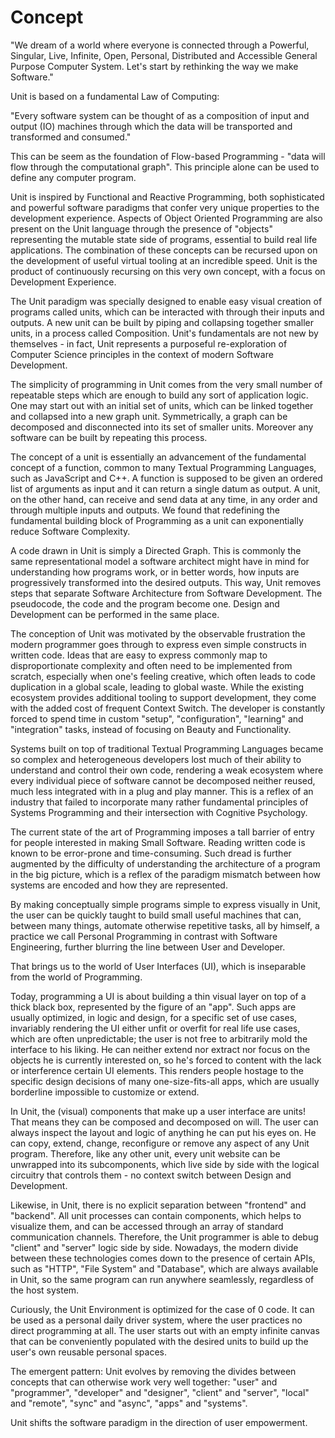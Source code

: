 # Concept

"We dream of a world where everyone is connected through a Powerful, Singular, Live, Infinite, Open, Personal, Distributed and Accessible General Purpose Computer System. Let's start by rethinking the way we make Software."

Unit is based on a fundamental Law of Computing:

"Every software system can be thought of as a composition of input and output (IO) machines through which the data will be transported and transformed and consumed."

This can be seem as the foundation of Flow-based Programming - "data will flow through the computational graph". This principle alone can be used to define any computer program.

Unit is inspired by Functional and Reactive Programming, both sophisticated and powerful software paradigms that confer very unique properties to the development experience. Aspects of Object Oriented Programming are also present on the Unit language through the presence of "objects" representing the mutable state side of programs, essential to build real life applications. The combination of these concepts can be recursed upon on the development of useful virtual tooling at an incredible speed. Unit is the product of continuously recursing on this very own concept, with a focus on Development Experience.

The Unit paradigm was specially designed to enable easy visual creation of programs called units, which can be interacted with through their inputs and outputs. A new unit can be built by piping and collapsing together smaller units, in a process called Composition. Unit's fundamentals are not new by themselves - in fact, Unit represents a purposeful re-exploration of Computer Science principles in the context of modern Software Development.

The simplicity of programming in Unit comes from the very small number of repeatable steps which are enough to build any sort of application logic. One may start out with an initial set of units, which can be linked together and collapsed into a new graph unit. Symmetrically, a graph can be decomposed and disconnected into its set of smaller units. Moreover any software can be built by repeating this process.

The concept of a unit is essentially an advancement of the fundamental concept of a function, common to many Textual Programming Languages, such as JavaScript and C++. A function is supposed to be given an ordered list of arguments as input and it can return a single datum as output. A unit, on the other hand, can receive and send data at any time, in any order and through multiple inputs and outputs. We found that redefining the fundamental building block of Programming as a unit can exponentially reduce Software Complexity.

A code drawn in Unit is simply a Directed Graph. This is commonly the same representational model a software architect might have in mind for understanding how programs work, or in better words, how inputs are progressively transformed into the desired outputs. This way, Unit removes steps that separate Software Architecture from Software Development. The pseudocode, the code and the program become one. Design and Development can be performed in the same place.

The conception of Unit was motivated by the observable frustration the modern programmer goes through to express even simple constructs in written code. Ideas that are easy to express commonly map to disproportionate complexity and often need to be implemented from scratch, especially when one's feeling creative, which often leads to code duplication in a global scale, leading to global waste. While the existing ecosystem provides additional tooling to support development, they come with the added cost of frequent Context Switch. The developer is constantly forced to spend time in custom "setup", "configuration", "learning" and "integration" tasks, instead of focusing on Beauty and Functionality.

Systems built on top of traditional Textual Programming Languages became so complex and heterogeneous developers lost much of their ability to understand and control their own code, rendering a weak ecosystem where every individual piece of software cannot be decomposed neither reused, much less integrated with in a plug and play manner. This is a reflex of an industry that failed to incorporate many rather fundamental principles of Systems Programming and their intersection with Cognitive Psychology.

The current state of the art of Programming imposes a tall barrier of entry for people interested in making Small Software. Reading written code is known to be error-prone and time-consuming. Such dread is further augmented by the difficulty of understanding the architecture of a program in the big picture, which is a reflex of the paradigm mismatch between how systems are encoded and how they are represented.

By making conceptually simple programs simple to express visually in Unit, the user can be quickly taught to build small useful machines that can, between many things, automate otherwise repetitive tasks, all by himself, a practice we call Personal Programming in contrast with Software Engineering, further blurring the line between User and Developer.

That brings us to the world of User Interfaces (UI), which is inseparable from the world of Programming.

Today, programming a UI is about building a thin visual layer on top of a thick black box, represented by the figure of an "app". Such apps are usually optimized, in logic and design, for a specific set of use cases, invariably rendering the UI either unfit or overfit for real life use cases, which are often unpredictable; the user is not free to arbitrarily mold the interface to his liking. He can neither extend nor extract nor focus on the objects he is currently interested on, so he's forced to content with the lack or interference certain UI elements. This renders people hostage to the specific design decisions of many one-size-fits-all apps, which are usually borderline impossible to customize or extend.

In Unit, the (visual) components that make up a user interface are units! That means they can be composed and decomposed on will. The user can always inspect the layout and logic of anything he can put his eyes on. He can copy, extend, change, reconfigure or remove any aspect of any Unit program. Therefore, like any other unit, every unit website can be unwrapped into its subcomponents, which live side by side with the logical circuitry that controls them - no context switch between Design and Development.

Likewise, in Unit, there is no explicit separation between "frontend" and "backend". All unit processes can contain components, which helps to visualize them, and can be accessed through an array of standard communication channels. Therefore, the Unit programmer is able to debug "client" and "server" logic side by side. Nowadays, the modern divide between these technologies comes down to the presence of certain APIs, such as "HTTP", "File System" and "Database", which are always available in Unit, so the same program can run anywhere seamlessly, regardless of the host system.

Curiously, the Unit Environment is optimized for the case of 0 code. It can be used as a personal daily driver system, where the user practices no direct programming at all. The user starts out with an empty infinite canvas that can be conveniently populated with the desired units to build up the user's own reusable personal spaces.

The emergent pattern: Unit evolves by removing the divides between concepts that can otherwise work very well together: "user" and "programmer", "developer" and "designer", "client" and "server", "local" and "remote", "sync" and "async", "apps" and "systems".

Unit shifts the software paradigm in the direction of user empowerment.
